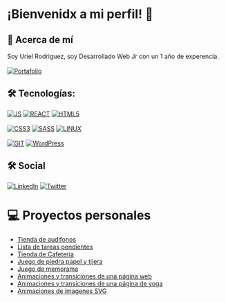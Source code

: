 # ¡Bienvenidx a mi perfil! 👋


## 🚀 Acerca de mí
Soy Uriel Rodriguez, soy Desarrollado Web Jr con un 1 año de experencia. <br> <br>
[![Portafolio](https://img.shields.io/twitter/url?color=tomato&label=Portafolio%20Personal&logo=Vivino&logoColor=white&style=for-the-badge&url=https%3A%2F%2Fgithub.com%2FUrielCode%2FUrielCode)](https://urielcode.github.io/portafolio/)

## 🛠 Tecnologías:
[![JS](https://img.shields.io/twitter/url?color=F7DF1E&label=JavaScript&logo=JavaScript&logoColor=%23F7DF1E&style=for-the-badge&url=https%3A%2F%2Fgithub.com%2FUrielCode%2FUrielCode)]()
[![REACT](https://img.shields.io/twitter/url?color=61DAFB&label=React&logo=React&logoColor=%2361DAFB&style=for-the-badge&url=https%3A%2F%2Fgithub.com%2FUrielCode%2FUrielCode)]()
[![HTML5](https://img.shields.io/twitter/url?color=E34F26&label=HTML5&logo=HTML5&logoColor=%23E34F26&style=for-the-badge&url=https%3A%2F%2Fgithub.com%2FUrielCode%2FUrielCode)]()
<br> <br>
[![CSS3](https://img.shields.io/twitter/url?color=1572B6&label=CSS3&logo=CSS3&logoColor=%231572B6&style=for-the-badge&url=https%3A%2F%2Fgithub.com%2FUrielCode%2FUrielCode)]()
[![SASS](https://img.shields.io/twitter/url?color=CC6699&label=Sass&logo=Sass&logoColor=%23CC6699&style=for-the-badge&url=https%3A%2F%2Fgithub.com%2FUrielCode%2FUrielCode)]()
[![LINUX](https://img.shields.io/twitter/url?color=FCC624&label=Linux&logo=Linux&logoColor=FCC624&style=for-the-badge&url=https%3A%2F%2Fgithub.com%2FUrielCode%2FUrielCode)]()
<br> <br>
[![GIT](https://img.shields.io/twitter/url?color=F05032&label=Git&logo=Git&logoColor=%23F05032&style=for-the-badge&url=https%3A%2F%2Fgithub.com%2FUrielCode%2FUrielCode)]()
[![WordPress](https://img.shields.io/twitter/url?color=21759B&label=WordPress&logo=WordPress&logoColor=%2321759B&style=for-the-badge&url=https%3A%2F%2Fgithub.com%2FUrielCode%2FUrielCode)]()

## 🛠 Social
[![LinkedIn](https://img.shields.io/twitter/url?color=%230A66C2&label=LinkedIn&logo=LinkedIn&logoColor=%230A66C2&style=for-the-badge&url=https%3A%2F%2Fgithub.com%2FUrielCode%2FUrielCode)](https://twitter.com/RdguezUriel)
[![Twitter](https://img.shields.io/twitter/url?color=1DA1F2&label=Twitter&logo=Twitter&logoColor=%231DA1F2&style=for-the-badge&url=https%3A%2F%2Fgithub.com%2FUrielCode%2FUrielCode)](https://www.linkedin.com/in/urielrdguez/)


# 💻 Proyectos personales

- [Tienda de audifonos](https://urielcode.github.io/tienda-audifonos/)
- [Lista de tareas pendientes](https://tareas.urielrodriguez.repl.co/)
- [Tienda de Cafetería](https://urielcode.github.io/pagina-cafeteria/)
- [Juego de piedra papel y tijera](https://piedrapapeltijera.urielrodriguez.repl.co/)
- [Juego de memorama](https://memory.urielrodriguez.repl.co/)
- [Animaciones y transiciones de una página web](https://page-animation.urielrodriguez.repl.co/)
- [Animaciones y transiciones de una página de yoga](https://minimalist.urielrodriguez.repl.co/)
- [Animaciones de imagenes SVG](https://animationsvg.urielrodriguez.repl.co/)
